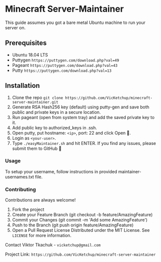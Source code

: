 # Minecraft Server-Maintainer

This guide assumes you got a bare metal Ubuntu machine to run your server on.

## Prerequisites

- Ubuntu 18.04 LTS
- Puttygen `https://puttygen.com/download.php?val=49`
- Pageant `https://puttygen.com/download.php?val=43`
- Putty `https://puttygen.com/download.php?val=13`

## Installation

1. Clone the repo ```git clone https://github.com/VicKetchup/minecraft-server-maintainer.git```
2. Generate RSA Hash256 key (default) using putty-gen and save both public and private keys in a secure location.
3. Run pageant (open from system tray) and add the saved private key to it.
4. Add public key to authorized_keys in .ssh.
5. Open putty, put hostname: `<ip>`, port: 22 and click Open 🙂.
6. Login as `<your-user>`.
7. Type `./easyMaintainer.sh` and hit ENTER.
If you find any issues, please submit them to GitHub 🙂

### Usage

To setup your username, follow instructions in provided maintainer-usernames.txt file.

### Contributing

Contributions are always welcome!
1. Fork the project
2. Create your Feature Branch (git checkout -b feature/AmazingFeature)
3. Commit your Changes (git commit -m 'Add some AmazingFeature')
4. Push to the Branch (git push origin feature/AmazingFeature)
5. Open a Pull Request
License
Distributed under the MIT License. See ` LICENSE ` for more information.

Contact
Viktor Tkachuk - `vicketchup@gmail.com`

Project Link: `https://github.com/VicKetchup/minecraft-server-maintainer`